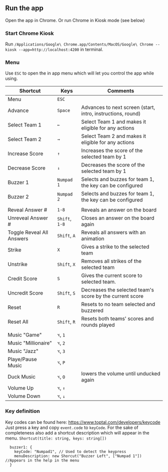 ## Run the app
 Open the app in Chrome. Or run Chrome in Kiosk mode (see below)

### Start Chrome Kiosk
Run `/Applications/Google\ Chrome.app/Contents/MacOS/Google\ Chrome --kiosk --app=http://localhost:4200` in terminal.

### Menu
Use `ESC` to open the in app menu which will let you control the app while using.

| Shortcut                  | Keys            | Comments                                                       |
| ------------------------- | --------------- | -------------------------------------------------------------- |
| Menu                      | `ESC`           |                                                                |
| Advance                   | `Space`         | Advances to next screen (start, intro, instructions, round)    |
| Select Team 1             | `←`             | Select Team 1 and makes it eligible for any actions            |
| Select Team 2             | `→`             | Select Team 2 and makes it eligible for any actions            |
| Increase Score            | `↑`             | Increases the score of the selected team by 1                  |
| Decrease Score            | `↓`             | Decreases the score of the selected team by 1                  |
| Buzzer 1                  | `Numpad 1`      | Selects and buzzes for team 1, the key can be configured       |
| Buzzer 2                  | `Numpad 2`      | Selects and buzzes for team 1, the key can be configured       |
|                           |                 |                                                                |
| Reveal Answer #           | `1-8`           | Reveals an answer on the board                                 |
| Unreveal Answer #         | `Shift`, `1-8`  | Closes an answer on the board again                            |
| Toggle Reveal All Answers | `Shift`, `A`    | Reveals all answers with an animation                          |
| Strike                    | `X`             | Gives a strike to the selected team                            |
| Unstrike                  | `Shift`, `X`    | Removes all strikes of the selected team                       |
| Credit Score              | `S`             | Gives the current score to selected team.                      |
| Uncredit Score            | `Shift`, `S`    | Decreases the selected team's score by the current score       |
| Reset                     | `R`             | Resets to no team selected and buzzered                        |
| Reset All                 | `Shift`, `R`    | Resets both teams' scores and rounds played                    |
|                           |                 |                                                                |
| Music "Game"              | `⌥`, `1`        |                                                                |
| Music "Millionaire"       | `⌥`, `2`        |                                                                |
| Music "Jazz"              | `⌥`, `3`        |                                                                |
| Playe/Pause Music         | `⌥`, `P`        |                                                                |
| Duck Music                | `⌥`, `O`        | lowers the volume until unducked again                         |
| Volume Up                 | `⌥`, `↑`        |                                                                |
| Volume Down               | `⌥`, `↓`        |                                                                |

### Key definition
Key codes can be found here:
https://www.toptal.com/developers/keycode 
Just press a key and copy `event.code` to `keyCode`.
For the sake of completeness also add a shortcut description which will appear in the menu.
`Shortcut(title: string, keys: string[])`

```
  buzzer1: {
    keyCode: "Numpad1", // Used to detect the keypress
    menuDescription: new Shorcut("Buzzer Left", ["Numpad 1"]) //Appears in the help in the menu
  }
```

